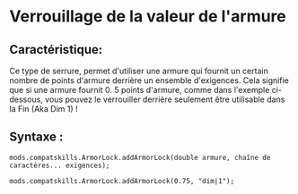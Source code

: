 # Verrouillage de la valeur de l'armure

## Caractéristique:

Ce type de serrure, permet d'utiliser une armure qui fournit un certain nombre de points d'armure derrière un ensemble d'exigences. Cela signifie que si une armure fournit 0. 5 points d'armure, comme dans l'exemple ci-dessous, vous pouvez le verrouiller derrière seulement être utilisable dans la Fin (Aka Dim 1) !

## Syntaxe :

    mods.compatskills.ArmorLock.addArmorLock(double armure, chaîne de caractères... exigences);
    
    mods.compatskills.ArmorLock.addArmorLock(0.75, "dim|1");
